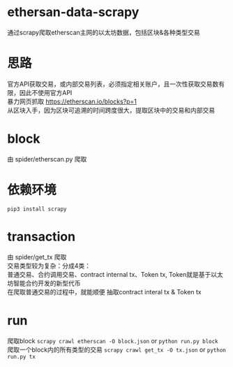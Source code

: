 # ethersan-data-scrapy
通过scrapy爬取etherscan主网的以太坊数据，包括区块&amp;各种类型交易

# 思路
官方API获取交易，或内部交易列表，必须指定相关账户，且一次性获取交易数有限，因此不使用官方API <br>
暴力网页抓取  https://etherscan.io/blocks?p=1 <br>
从区块入手，因为区块可追溯的时间跨度很大，提取区块中的交易和内部交易 <br>

# block
由 spider/etherscan.py 爬取

# 依赖环境
`pip3 install scrapy`

# transaction
由 spider/get_tx 爬取 <br>
交易类型较为复杂：分成4类：<br>
普通交易、合约调用交易、contract internal tx、Token tx, Token就是基于以太坊智能合约开发的新型代币 <br>
在爬取普通交易的过程中，就能顺便 抽取contract interal tx & Token tx <br>

# run
爬取block `scrapy crawl etherscan -O block.json` or `python run.py block` <br>
爬取一个block内的所有类型的交易  `scrapy crawl get_tx -O tx.json` or `python run.py tx`



